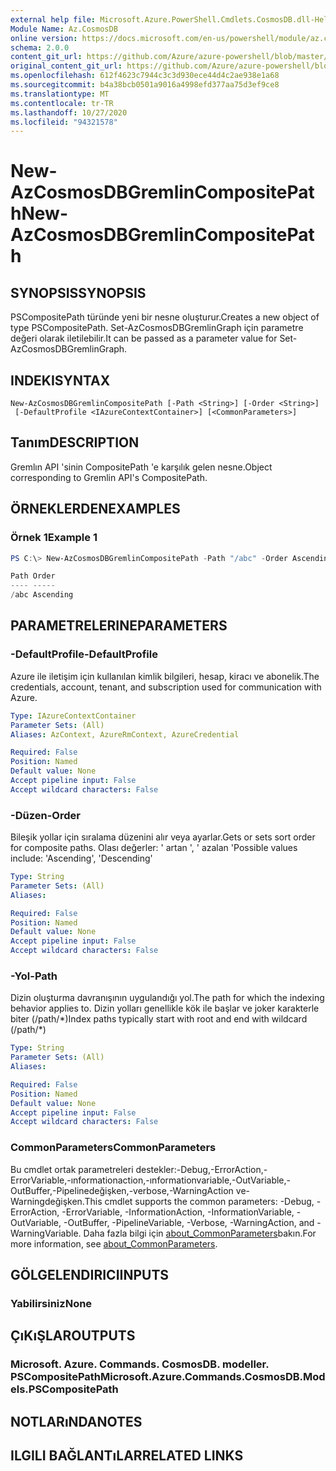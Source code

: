 ```yaml
---
external help file: Microsoft.Azure.PowerShell.Cmdlets.CosmosDB.dll-Help.xml
Module Name: Az.CosmosDB
online version: https://docs.microsoft.com/en-us/powershell/module/az.cosmosdb/new-azcosmosdbgremlincompositepath
schema: 2.0.0
content_git_url: https://github.com/Azure/azure-powershell/blob/master/src/CosmosDB/CosmosDB/help/New-AzCosmosDBGremlinCompositePath.md
original_content_git_url: https://github.com/Azure/azure-powershell/blob/master/src/CosmosDB/CosmosDB/help/New-AzCosmosDBGremlinCompositePath.md
ms.openlocfilehash: 612f4623c7944c3c3d930ece44d4c2ae938e1a68
ms.sourcegitcommit: b4a38bcb0501a9016a4998efd377aa75d3ef9ce8
ms.translationtype: MT
ms.contentlocale: tr-TR
ms.lasthandoff: 10/27/2020
ms.locfileid: "94321578"
---
```

# <span data-ttu-id="1dcba-101">New-AzCosmosDBGremlinCompositePath</span><span class="sxs-lookup"><span data-stu-id="1dcba-101">New-AzCosmosDBGremlinCompositePath</span></span>

## <span data-ttu-id="1dcba-102">SYNOPSIS</span><span class="sxs-lookup"><span data-stu-id="1dcba-102">SYNOPSIS</span></span>
<span data-ttu-id="1dcba-103">PSCompositePath türünde yeni bir nesne oluşturur.</span><span class="sxs-lookup"><span data-stu-id="1dcba-103">Creates a new object of type PSCompositePath.</span></span> <span data-ttu-id="1dcba-104">Set-AzCosmosDBGremlinGraph için parametre değeri olarak iletilebilir.</span><span class="sxs-lookup"><span data-stu-id="1dcba-104">It can be passed as a parameter value for Set-AzCosmosDBGremlinGraph.</span></span>

## <span data-ttu-id="1dcba-105">INDEKI</span><span class="sxs-lookup"><span data-stu-id="1dcba-105">SYNTAX</span></span>

```
New-AzCosmosDBGremlinCompositePath [-Path <String>] [-Order <String>]
 [-DefaultProfile <IAzureContextContainer>] [<CommonParameters>]
```

## <span data-ttu-id="1dcba-106">Tanım</span><span class="sxs-lookup"><span data-stu-id="1dcba-106">DESCRIPTION</span></span>
<span data-ttu-id="1dcba-107">Gremlın API 'sinin CompositePath 'e karşılık gelen nesne.</span><span class="sxs-lookup"><span data-stu-id="1dcba-107">Object corresponding to Gremlin API's CompositePath.</span></span>

## <span data-ttu-id="1dcba-108">ÖRNEKLERDEN</span><span class="sxs-lookup"><span data-stu-id="1dcba-108">EXAMPLES</span></span>

### <span data-ttu-id="1dcba-109">Örnek 1</span><span class="sxs-lookup"><span data-stu-id="1dcba-109">Example 1</span></span>
```powershell
PS C:\> New-AzCosmosDBGremlinCompositePath -Path "/abc" -Order Ascending

Path Order
---- -----
/abc Ascending
```

## <span data-ttu-id="1dcba-110">PARAMETRELERINE</span><span class="sxs-lookup"><span data-stu-id="1dcba-110">PARAMETERS</span></span>

### <span data-ttu-id="1dcba-111">-DefaultProfile</span><span class="sxs-lookup"><span data-stu-id="1dcba-111">-DefaultProfile</span></span>
<span data-ttu-id="1dcba-112">Azure ile iletişim için kullanılan kimlik bilgileri, hesap, kiracı ve abonelik.</span><span class="sxs-lookup"><span data-stu-id="1dcba-112">The credentials, account, tenant, and subscription used for communication with Azure.</span></span>

```yaml
Type: IAzureContextContainer
Parameter Sets: (All)
Aliases: AzContext, AzureRmContext, AzureCredential

Required: False
Position: Named
Default value: None
Accept pipeline input: False
Accept wildcard characters: False
```

### <span data-ttu-id="1dcba-113">-Düzen</span><span class="sxs-lookup"><span data-stu-id="1dcba-113">-Order</span></span>
<span data-ttu-id="1dcba-114">Bileşik yollar için sıralama düzenini alır veya ayarlar.</span><span class="sxs-lookup"><span data-stu-id="1dcba-114">Gets or sets sort order for composite paths.</span></span>
<span data-ttu-id="1dcba-115">Olası değerler: ' artan ', ' azalan '</span><span class="sxs-lookup"><span data-stu-id="1dcba-115">Possible values include: 'Ascending', 'Descending'</span></span>

```yaml
Type: String
Parameter Sets: (All)
Aliases:

Required: False
Position: Named
Default value: None
Accept pipeline input: False
Accept wildcard characters: False
```

### <span data-ttu-id="1dcba-116">-Yol</span><span class="sxs-lookup"><span data-stu-id="1dcba-116">-Path</span></span>
<span data-ttu-id="1dcba-117">Dizin oluşturma davranışının uygulandığı yol.</span><span class="sxs-lookup"><span data-stu-id="1dcba-117">The path for which the indexing behavior applies to.</span></span>
<span data-ttu-id="1dcba-118">Dizin yolları genellikle kök ile başlar ve joker karakterle biter (/path/\*)</span><span class="sxs-lookup"><span data-stu-id="1dcba-118">Index paths typically start with root and end with wildcard (/path/\*)</span></span>

```yaml
Type: String
Parameter Sets: (All)
Aliases:

Required: False
Position: Named
Default value: None
Accept pipeline input: False
Accept wildcard characters: False
```

### <span data-ttu-id="1dcba-119">CommonParameters</span><span class="sxs-lookup"><span data-stu-id="1dcba-119">CommonParameters</span></span>
<span data-ttu-id="1dcba-120">Bu cmdlet ortak parametreleri destekler:-Debug,-ErrorAction,-ErrorVariable,-ınformationaction,-ınformationvariable,-OutVariable,-OutBuffer,-Pipelinedeğişken,-verbose,-WarningAction ve-Warningdeğişken.</span><span class="sxs-lookup"><span data-stu-id="1dcba-120">This cmdlet supports the common parameters: -Debug, -ErrorAction, -ErrorVariable, -InformationAction, -InformationVariable, -OutVariable, -OutBuffer, -PipelineVariable, -Verbose, -WarningAction, and -WarningVariable.</span></span> <span data-ttu-id="1dcba-121">Daha fazla bilgi için [about_CommonParameters](http://go.microsoft.com/fwlink/?LinkID=113216)bakın.</span><span class="sxs-lookup"><span data-stu-id="1dcba-121">For more information, see [about_CommonParameters](http://go.microsoft.com/fwlink/?LinkID=113216).</span></span>

## <span data-ttu-id="1dcba-122">GÖLGELENDIRICI</span><span class="sxs-lookup"><span data-stu-id="1dcba-122">INPUTS</span></span>

### <span data-ttu-id="1dcba-123">Yabilirsiniz</span><span class="sxs-lookup"><span data-stu-id="1dcba-123">None</span></span>

## <span data-ttu-id="1dcba-124">ÇıKıŞLAR</span><span class="sxs-lookup"><span data-stu-id="1dcba-124">OUTPUTS</span></span>

### <span data-ttu-id="1dcba-125">Microsoft. Azure. Commands. CosmosDB. modeller. PSCompositePath</span><span class="sxs-lookup"><span data-stu-id="1dcba-125">Microsoft.Azure.Commands.CosmosDB.Models.PSCompositePath</span></span>

## <span data-ttu-id="1dcba-126">NOTLARıNDA</span><span class="sxs-lookup"><span data-stu-id="1dcba-126">NOTES</span></span>

## <span data-ttu-id="1dcba-127">ILGILI BAĞLANTıLAR</span><span class="sxs-lookup"><span data-stu-id="1dcba-127">RELATED LINKS</span></span>
